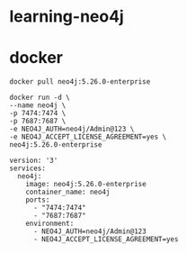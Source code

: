 # learning-neo4j
 
# docker
`docker pull neo4j:5.26.0-enterprise`

```docker
docker run -d \
--name neo4j \
-p 7474:7474 \
-p 7687:7687 \
-e NEO4J_AUTH=neo4j/Admin@123 \
-e NEO4J_ACCEPT_LICENSE_AGREEMENT=yes \
neo4j:5.26.0-enterprise
```

```docker-compose
version: '3'
services:
  neo4j:
    image: neo4j:5.26.0-enterprise
    container_name: neo4j
    ports:
      - "7474:7474"
      - "7687:7687"
    environment:
      - NEO4J_AUTH=neo4j/Admin@123
      - NEO4J_ACCEPT_LICENSE_AGREEMENT=yes
```
